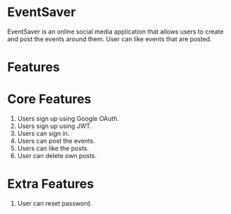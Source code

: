 # EventSaver
EventSaver is an online social media application that allows users to create and post the events around them. User can like events that are posted.

# Features

# Core Features
1. Users sign up using Google OAuth.
2. Users sign up using JWT.
3. Users can sign in.
4. Users can post the events.
5. Users can like the posts.
6. User can delete own posts.

# Extra Features
1. User can reset password.

